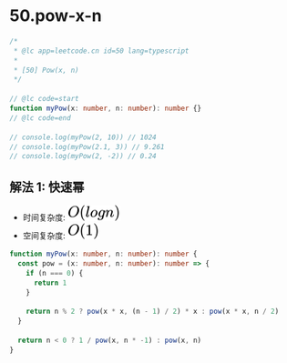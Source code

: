 # 50.pow-x-n

```ts
/*
 * @lc app=leetcode.cn id=50 lang=typescript
 *
 * [50] Pow(x, n)
 */

// @lc code=start
function myPow(x: number, n: number): number {}
// @lc code=end

// console.log(myPow(2, 10)) // 1024
// console.log(myPow(2.1, 3)) // 9.261
// console.log(myPow(2, -2)) // 0.24
```

## 解法 1: 快速幂

- 时间复杂度: <!-- $O(logn)$ --> <img style="transform: translateY(0.1em); background: white;" src="./svg/o-log-n.svg" alt="O(logn)">
- 空间复杂度: <!-- $O(1)$ --> <img style="transform: translateY(0.1em); background: white;" src="./svg/o-1.svg" alt="O(1)">

```ts
function myPow(x: number, n: number): number {
  const pow = (x: number, n: number): number => {
    if (n === 0) {
      return 1
    }

    return n % 2 ? pow(x * x, (n - 1) / 2) * x : pow(x * x, n / 2)
  }

  return n < 0 ? 1 / pow(x, n * -1) : pow(x, n)
}
```
